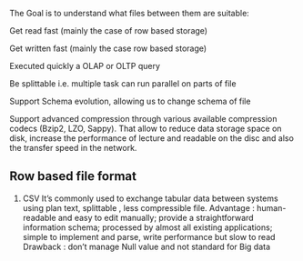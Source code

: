 The Goal is to understand what files between them are suitable:

  Get read fast (mainly the case of row based storage)

  Get written fast (mainly the case row based storage)

  Executed quickly a OLAP or OLTP query 

  Be splittable i.e. multiple task can run parallel on parts of file

 Support Schema evolution, allowing us to change schema of file

 Support advanced compression through various available compression codecs (Bzip2, LZO, Sappy). That allow to reduce data storage space on disk, increase the performance of lecture and readable on the disc and also the transfer speed in the network.


**Row based file format**
------
1. CSV
It’s commonly used to exchange tabular data between systems using plan text, splittable , less compressible file.
Advantage : human-readable and easy to edit manually; provide a straightforward information schema;  processed by almost all existing applications; simple to implement and parse, write performance but slow to read
Drawback : don’t manage Null value and not standard for Big data


